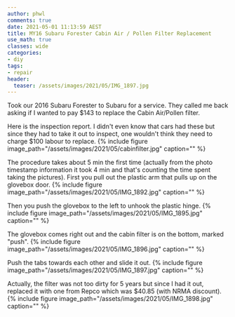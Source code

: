 ```yaml
---
author: phwl
comments: true
date: 2021-05-01 11:13:59 AEST
title: MY16 Subaru Forester Cabin Air / Pollen Filter Replacement
use_math: true
classes: wide
categories:
- diy
tags:
- repair
header:
  teaser: /assets/images/2021/05/IMG_1897.jpg
---
```

Took our 2016 Subaru Forester to Subaru for a service. They called me
back asking if I wanted to pay $143 to 
replace the Cabin Air/Pollen filter.

Here is the inspection report. I didn't even know that cars had these but since they had to take it out to
inspect, one wouldn't think they need to charge $100 labour to replace.
{% include figure image_path="/assets/images/2021/05/cabinfilter.jpg" caption="" %}

The procedure takes about 5 min the first time (actually from the photo timestamp information it took 4 min and that's counting the time spent taking the pictures). 
First you pull out the plastic arm that pulls up on the glovebox door. 
{% include figure image_path="/assets/images/2021/05/IMG_1892.jpg" caption="" %}

Then you push the glovebox to the left to unhook the plastic hinge.
{% include figure image_path="/assets/images/2021/05/IMG_1895.jpg" caption="" %}

The glovebox comes right out and the cabin filter is on the bottom, marked "push". 
{% include figure image_path="/assets/images/2021/05/IMG_1896.jpg" caption="" %}

Push the tabs towards each other and slide it out.
{% include figure image_path="/assets/images/2021/05/IMG_1897.jpg" caption="" %}

Actually, the filter was not too dirty for 5 years but since I had it out, replaced it with one from Repco which was $40.85 (with NRMA discount).
{% include figure image_path="/assets/images/2021/05/IMG_1898.jpg" caption="" %}
